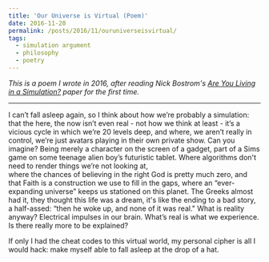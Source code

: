 ```yaml
---
title: 'Our Universe is Virtual (Poem)'
date: 2016-11-20
permalink: /posts/2016/11/ouruniverseisvirtual/
tags:
  - simulation argument
  - philosophy
  - poetry
---
```


*This is a poem I wrote in 2016, after reading Nick Bostrom's [Are You Living in a Simulation?](https://www.simulation-argument.com/simulation) paper for the first time.*

------

I can’t fall asleep again, so I think about how 
we’re probably a simulation: that the here, the now 
isn’t even real - not how we think at least - 
it’s a vicious cycle in which we’re 20 levels deep, 
and where, we aren’t really in control, 
we’re just avatars playing in their own private show. 
Can you imagine? Being merely a character on the screen of a gadget, 
part of a Sims game on some teenage alien boy’s futuristic tablet. 
Where algorithms don't need to render things we’re not looking at,  
where the chances of believing in the right God is pretty much zero, and that 
Faith is a construction we use to fill in the gaps,
where an “ever-expanding universe” keeps us stationed on this planet. 
The Greeks almost had it, they thought this life was a dream, 
it's like the ending to a bad story, a half-assed: “then he woke up, and none of it was real." 
What is reality anyway? Electrical impulses in our brain. 
What’s real is what we experience. Is there really more to be explained? 

If only I had the cheat codes to this virtual world, my personal cipher is all I would hack: 
make myself able to fall asleep at the drop of a hat. 
